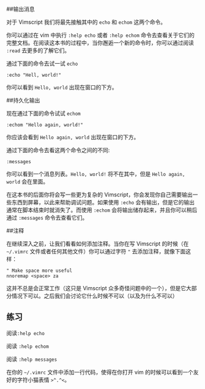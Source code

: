 ##输出消息

对于 Vimscript 我们将最先接触其中的 `echo` 和 `echom` 这两个命令。

你可以通过在 vim 中执行 `:help echo` 或者 `:help echom` 命令去查看关于它们的完整文档。在阅读这本书的过程中，当你邂逅一个新的命令时，你可以通过阅读 `:read` 去更多的了解它们。

通过下面的命令去试一试 `echo`

```vim
:echo "Hell, world!"
```

你可以看到 `Hello, world` 出现在窗口的下方。

##持久化输出

现在通过下面的命令试试 `echom`

```vim
:echom "Hello again, world!"
```

你应该会看到 `Hello again, world` 出现在窗口的下方。

通过下面的命令去看这两个命令之间的不同:

```vim
:messages
```

你可以看到一个消息列表。`Hello, world!` 将不在其中，但是 `Hello again, world` 会在里面。

在这本书的后面你将会写一些更为复杂的 Vimscript，你会发现你自己需要输出一些东西到屏幕，以此来帮助调试问题。如果使用 `:echo` 会有输出，但是它的输出通常在脚本结束时就消失了。而使用 `:echom` 会将输出储存起来，并且你可以稍后通过 `:messages` 命令去查看它们。

##注释

在继续深入之前，让我们看看如何添加注释。当你在写 Vimscript 的时候（在 `~/.vimrc` 文件或者任何其他文件）你可以通过字符 `"` 去添加注释，就像下面这样：

```vim
" Make space more useful
nnoremap <space> za
```

这并不总是会正常工作（这只是 Vimscript 众多奇怪问题中的一个），但是它大部分情况下可以。之后我们会讨论它什么时候不可以（以及为什么不可以）

## 练习

阅读`:help echo`

阅读 `:help echom`

阅读 `:help messages`

在你的 `~/.vimrc` 文件中添加一行代码，使得在你打开 vim 的时候可以看到一个友好的字符小猫表情 `>^.^<`。
